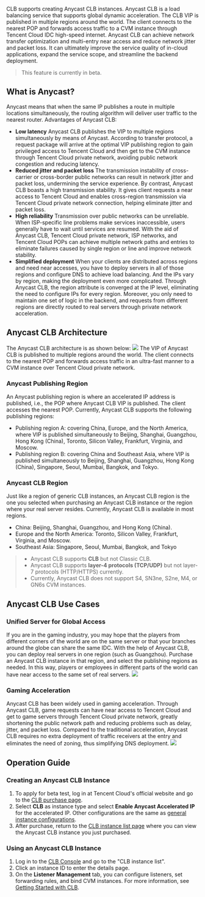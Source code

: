 CLB supports creating Anycast CLB instances. Anycast CLB is a load balancing service that supports global dynamic acceleration. The CLB VIP is published in multiple regions around the world. The client connects to the nearest POP and forwards access traffic to a CVM instance through Tencent Cloud IDC high-speed internet.
Anycast CLB can achieve network transfer optimization and multi-entry near access and reduce network jitter and packet loss. It can ultimately improve the service quality of in-cloud applications, expand the service scope, and streamline the backend deployment.
> This feature is currently in beta. <!-- [Submit an application]() if you want to use it.-->

## What is Anycast?
Anycast means that when the same IP publishes a route in multiple locations simultaneously, the routing algorithm will deliver user traffic to the nearest router.
Advantages of Anycast CLB:
- **Low latency**
Anycast CLB publishes the VIP to multiple regions simultaneously by means of Anycast. According to transfer protocol, a request package will arrive at the optimal VIP publishing region to gain privileged access to Tencent Cloud and then get to the CVM instance through Tencent Cloud private network, avoiding public network congestion and reducing latency.
- **Reduced jitter and packet loss**
The transmission instability of cross-carrier or cross-border public networks can result in network jitter and packet loss, undermining the service experience. By contrast, Anycast CLB boasts a high transmission stability. It gives client requests a near access to Tencent Cloud and enables cross-region transmission via Tencent Cloud private network connection, helping eliminate jitter and packet loss.
- **High reliability**
Transmission over public networks can be unreliable. When ISP-specific line problems make services inaccessible, users generally have to wait until services are resumed. With the aid of Anycast CLB, Tencent Cloud private network, ISP networks, and Tencent Cloud POPs can achieve multiple network paths and entries to eliminate failures caused by single region or line and improve network stability.
- **Simplified deployment**
When your clients are distributed across regions and need near accesses, you have to deploy servers in all of those regions and configure DNS to achieve load balancing. And the IPs vary by region, making the deployment even more complicated. Through Anycast CLB, the region attribute is converged at the IP level, eliminating the need to configure IPs for every region. Moreover, you only need to maintain one set of logic in the backend, and requests from different regions are directly routed to real servers through private network acceleration.

## Anycast CLB Architecture
The Anycast CLB architecture is as shown below:
![](https://main.qcloudimg.com/raw/22e2999156768fa7866b70001280fce5.png)
The VIP of Anycast CLB is published to multiple regions around the world. The client connects to the nearest POP and forwards access traffic in an ultra-fast manner to a CVM instance over Tencent Cloud private network.

### Anycast Publishing Region
An Anycast publishing region is where an accelerated IP address is published, i.e., the POP where Anycast CLB VIP is published. The client accesses the nearest POP. Currently, Anycast CLB supports the following publishing regions:
- Publishing region A: covering China, Europe, and the North America, where VIP is published simultaneously to Beijing, Shanghai, Guangzhou, Hong Kong (China), Toronto, Silicon Valley, Frankfurt, Virginia, and Moscow.
- Publishing region B: covering China and Southeast Asia, where VIP is published simultaneously to Beijing, Shanghai, Guangzhou, Hong Kong (China), Singapore, Seoul, Mumbai, Bangkok, and Tokyo.

### Anycast CLB Region
Just like a region of generic CLB instances, an Anycast CLB region is the one you selected when purchasing an Anycast CLB instance or the region where your real server resides. Currently, Anycast CLB is available in most regions.
- China: Beijing, Shanghai, Guangzhou, and Hong Kong (China).
- Europe and the North America: Toronto, Silicon Valley, Frankfurt, Virginia, and Moscow.
- Southeast Asia: Singapore, Seoul, Mumbai, Bangkok, and Tokyo
>
>- Anycast CLB supports **CLB** but not Classic CLB.
>- Anycast CLB supports **layer-4 protocols (TCP/UDP)** but not layer-7 protocols (HTTP/HTTPS) currently.
>- Currently, Anycast CLB does not support S4, SN3ne, S2ne, M4, or GN6s CVM instances.

## Anycast CLB Use Cases
### Unified Server for Global Access
If you are in the gaming industry, you may hope that the players from different corners of the world are on the same server or that your branches around the globe can share the same IDC. With the help of Anycast CLB, you can deploy real servers in one region (such as Guangzhou). Purchase an Anycast CLB instance in that region, and select the publishing regions as needed. In this way, players or employees in different parts of the world can have near access to the same set of real servers.
![](https://main.qcloudimg.com/raw/548f5853d5d56af85a248d5ee64d2c39.png)

### Gaming Acceleration
Anycast CLB has been widely used in gaming acceleration. Through Anycast CLB, game requests can have near access to Tencent Cloud and get to game servers through Tencent Cloud private network, greatly shortening the public network path and reducing problems such as delay, jitter, and packet loss. Compared to the traditional acceleration, Anycast CLB requires no extra deployment of traffic receivers at the entry and eliminates the need of zoning, thus simplifying DNS deployment.
![](https://main.qcloudimg.com/raw/c1db004b30c41a6c0968e95a2197332b.png)


## Operation Guide
### Creating an Anycast CLB Instance
1. To apply for beta test, log in at Tencent Cloud's official website and go to the [CLB purchase page](https://buy.cloud.tencent.com/lb).
2. Select **CLB** as instance type and select **Enable Anycast Accelerated IP** for the accelerated IP. Other configurations are the same as [general instance configurations](http://intl.cloud.tencent.com/document/product/214/8975).
3. After purchase, return to the [CLB instance list page](https://console.cloud.tencent.com/loadbalance/index?rid=1&forward=1) where you can view the Anycast CLB instance you just purchased.


### Using an Anycast CLB Instance
1. Log in to the [CLB Console](https://console.cloud.tencent.com/loadbalance/index?rid=1&forward=1) and go to the "CLB instance list".
2. Click an instance ID to enter the details page.
3. On the **Listener Management** tab, you can configure listeners, set forwarding rules, and bind CVM instances. For more information, see [Getting Started with CLB](http://intl.cloud.tencent.com/document/product/214/8975).

